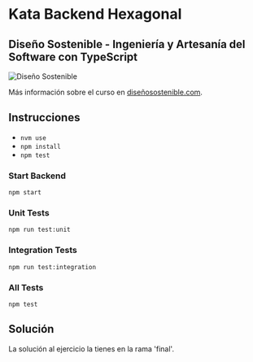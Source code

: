 # Kata Backend Hexagonal
## Diseño Sostenible - Ingeniería y Artesanía del Software con TypeScript
![Diseño Sostenible](https://github.com/softwarecrafters-io/ts-eslint-prettier-jest/blob/master/coverds.png)

Más información sobre el curso en [diseñosostenible.com](https://diseñosostenible.com).

## Instrucciones
* `nvm use`
* `npm install`
* `npm test`

### Start Backend
```
npm start
```

### Unit Tests
```
npm run test:unit
```

### Integration Tests
```
npm run test:integration
```

### All Tests
```
npm test
```

## Solución
La solución al ejercicio la tienes en la rama 'final'.
